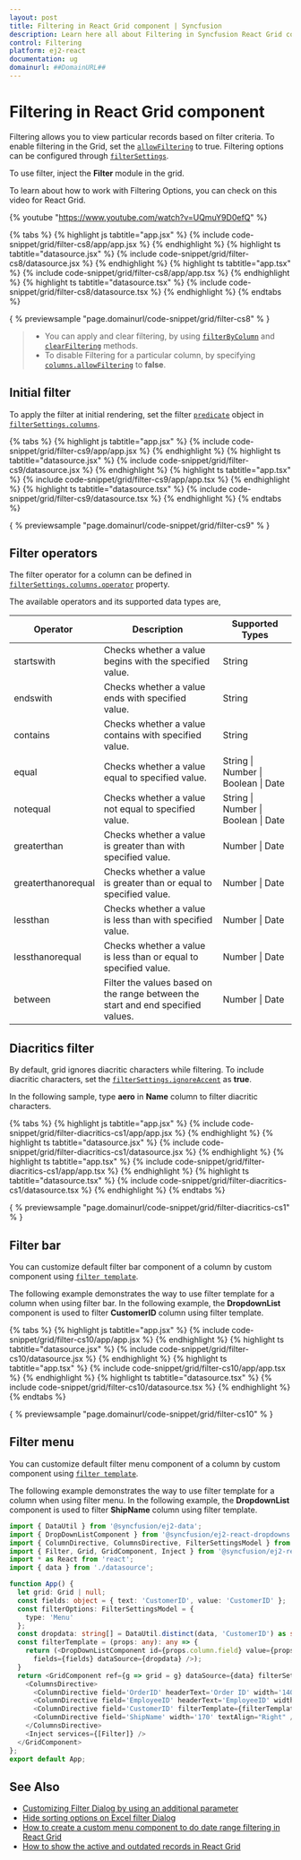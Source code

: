 ```yaml
---
layout: post
title: Filtering in React Grid component | Syncfusion
description: Learn here all about Filtering in Syncfusion React Grid component of Syncfusion Essential JS 2 and more.
control: Filtering 
platform: ej2-react
documentation: ug
domainurl: ##DomainURL##
---
```


# Filtering in React Grid component

Filtering allows you to view particular records based on filter criteria. To enable filtering in the Grid, set the [`allowFiltering`](https://ej2.syncfusion.com/angular/documentation/api/grid/#allowfiltering) to true.
Filtering options can be configured through [`filterSettings`](https://ej2.syncfusion.com/angular/documentation/api/grid/filterSettings/).

To use filter, inject the **Filter** module in the grid.

To learn about how to work with Filtering Options, you can check on this video for React Grid.

{% youtube "https://www.youtube.com/watch?v=UQmuY9D0efQ" %}

<!---
The Grid supports two types of filter, they are
* Filter bar
* Excel
-->

{% tabs %}
{% highlight js tabtitle="app.jsx" %}
{% include code-snippet/grid/filter-cs8/app/app.jsx %}
{% endhighlight %}
{% highlight ts tabtitle="datasource.jsx" %}
{% include code-snippet/grid/filter-cs8/datasource.jsx %}
{% endhighlight %}
{% highlight ts tabtitle="app.tsx" %}
{% include code-snippet/grid/filter-cs8/app/app.tsx %}
{% endhighlight %}
{% highlight ts tabtitle="datasource.tsx" %}
{% include code-snippet/grid/filter-cs8/datasource.tsx %}
{% endhighlight %}
{% endtabs %}

{ % previewsample "page.domainurl/code-snippet/grid/filter-cs8" % }

> * You can apply and clear filtering, by using [`filterByColumn`](https://ej2.syncfusion.com/angular/documentation/api/grid/filter/#filterbycolumn) and [`clearFiltering`](https://ej2.syncfusion.com/angular/documentation/api/grid/filter/#clearfiltering) methods.
> * To disable Filtering for a particular column, by specifying
[`columns.allowFiltering`](https://ej2.syncfusion.com/angular/documentation/api/grid/column/#allowfiltering) to **false**.

## Initial filter

To apply the filter at initial rendering, set the filter [`predicate`](https://ej2.syncfusion.com/angular/documentation/api/grid/predicate/) object in [`filterSettings.columns`](https://ej2.syncfusion.com/angular/documentation/api/grid/filterSettingsModel/#columns).

{% tabs %}
{% highlight js tabtitle="app.jsx" %}
{% include code-snippet/grid/filter-cs9/app/app.jsx %}
{% endhighlight %}
{% highlight ts tabtitle="datasource.jsx" %}
{% include code-snippet/grid/filter-cs9/datasource.jsx %}
{% endhighlight %}
{% highlight ts tabtitle="app.tsx" %}
{% include code-snippet/grid/filter-cs9/app/app.tsx %}
{% endhighlight %}
{% highlight ts tabtitle="datasource.tsx" %}
{% include code-snippet/grid/filter-cs9/datasource.tsx %}
{% endhighlight %}
{% endtabs %}

{ % previewsample "page.domainurl/code-snippet/grid/filter-cs9" % }

## Filter operators

The filter operator for a column can be defined in [`filterSettings.columns.operator`](https://ej2.syncfusion.com/angular/documentation/api/grid/predicateModel/#operator) property.

The available operators and its supported data types are,

Operator |Description |Supported Types
-----|-----|-----
startswith |Checks whether a value begins with the specified value. |String
endswith |Checks whether a value ends with specified value. |String
contains |Checks whether a value contains with specified value. |String
equal |Checks whether a value equal to specified value. |String &#124; Number &#124; Boolean &#124; Date
notequal |Checks whether a value not equal to specified value. |String &#124; Number &#124; Boolean &#124; Date
greaterthan |Checks whether a value is greater than with specified value. |Number &#124; Date
greaterthanorequal|Checks whether a value is greater than or equal to specified value. |Number &#124; Date
lessthan |Checks whether a value is less than with specified value. |Number &#124; Date
lessthanorequal |Checks whether a value is less than or equal to specified value. |Number &#124; Date
between|Filter the values based on the range between the start and end specified values. |Number &#124; Date

## Diacritics filter

By default, grid ignores diacritic characters while filtering. To include diacritic characters, set the
[`filterSettings.ignoreAccent`](https://ej2.syncfusion.com/angular/documentation/api/grid/filter/#ignoreaccent) as **true**.

In the following sample, type **aero** in **Name** column to filter diacritic characters.

{% tabs %}
{% highlight js tabtitle="app.jsx" %}
{% include code-snippet/grid/filter-diacritics-cs1/app/app.jsx %}
{% endhighlight %}
{% highlight ts tabtitle="datasource.jsx" %}
{% include code-snippet/grid/filter-diacritics-cs1/datasource.jsx %}
{% endhighlight %}
{% highlight ts tabtitle="app.tsx" %}
{% include code-snippet/grid/filter-diacritics-cs1/app/app.tsx %}
{% endhighlight %}
{% highlight ts tabtitle="datasource.tsx" %}
{% include code-snippet/grid/filter-diacritics-cs1/datasource.tsx %}
{% endhighlight %}
{% endtabs %}

{ % previewsample "page.domainurl/code-snippet/grid/filter-diacritics-cs1" % }

## Filter bar

You can customize default filter bar component of a column by custom component using [`filter template`](https://ej2.syncfusion.com/angular/documentation/api/grid/column/#filtertemplate).

The following example demonstrates the way to use filter template for a column when using filter bar. In the following example, the **DropdownList** component is used to filter **CustomerID** column using filter template.

{% tabs %}
{% highlight js tabtitle="app.jsx" %}
{% include code-snippet/grid/filter-cs10/app/app.jsx %}
{% endhighlight %}
{% highlight ts tabtitle="datasource.jsx" %}
{% include code-snippet/grid/filter-cs10/datasource.jsx %}
{% endhighlight %}
{% highlight ts tabtitle="app.tsx" %}
{% include code-snippet/grid/filter-cs10/app/app.tsx %}
{% endhighlight %}
{% highlight ts tabtitle="datasource.tsx" %}
{% include code-snippet/grid/filter-cs10/datasource.tsx %}
{% endhighlight %}
{% endtabs %}

{ % previewsample "page.domainurl/code-snippet/grid/filter-cs10" % }

## Filter menu

You can customize default filter menu component of a column by custom component using [`filter template`](https://ej2.syncfusion.com/angular/documentation/api/grid/column/#filtertemplate).

The following example demonstrates the way to use filter template for a column when using filter menu. In the following example, the **DropdownList** component is used to filter **ShipName** column using filter template.

<!--{% tab template="grid/filter", sourceFiles="app/App.tsx" %}-->

```typescript
import { DataUtil } from '@syncfusion/ej2-data';
import { DropDownListComponent } from '@syncfusion/ej2-react-dropdowns';
import { ColumnDirective, ColumnsDirective, FilterSettingsModel } from '@syncfusion/ej2-react-grids';
import { Filter, Grid, GridComponent, Inject } from '@syncfusion/ej2-react-grids'
import * as React from 'react';
import { data } from './datasource';

function App() {
  let grid: Grid | null;
  const fields: object = { text: 'CustomerID', value: 'CustomerID' };
  const filterOptions: FilterSettingsModel = {
    type: 'Menu'
  };
  const dropdata: string[] = DataUtil.distinct(data, 'CustomerID') as string[];
  const filterTemplate = (props: any): any => {
    return (<DropDownListComponent id={props.column.field} value={props.CustomerID} popupHeight='250px'
      fields={fields} dataSource={dropdata} />);
  }
  return <GridComponent ref={g => grid = g} dataSource={data} filterSettings={filterOptions} allowFiltering={true} >
    <ColumnsDirective>
      <ColumnDirective field='OrderID' headerText='Order ID' width='140' textAlign="Right" />
      <ColumnDirective field='EmployeeID' headerText='EmployeeID' width='140' textAlign="Right" />
      <ColumnDirective field='CustomerID' filterTemplate={filterTemplate} width='140' />
      <ColumnDirective field='ShipName' width='170' textAlign="Right" />
    </ColumnsDirective>
    <Inject services={[Filter]} />
  </GridComponent>
};
export default App;
```

<!--{% endtab %}-->

## See Also

* [Customizing Filter Dialog by using an additional parameter](../how-to/add-params-for-filtering)
* [Hide sorting options on Excel filter Dialog](../how-to/hide-sorting-in-excel-filter)
* [How to create a custom menu component to do date range filtering in React Grid](https://www.syncfusion.com/forums/162774/how-to-create-a-custom-menu-component-to-do-date-range-filtering-in-react-grid)
* [How to show the active and outdated records in React Grid](https://www.syncfusion.com/forums/158310/how-to-show-the-active-and-outdated-records-in-react-grid)